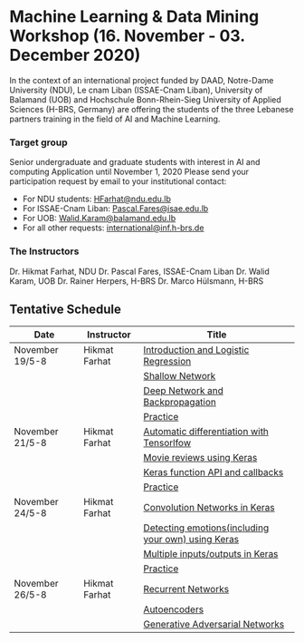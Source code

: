 # Machine Learning & Data Mining Workshop (16. November - 03. December 2020)

In the context of an international project funded by DAAD, Notre-Dame University (NDU), Le cnam Liban (ISSAE-Cnam Liban), University of Balamand (UOB) and Hochschule Bonn-Rhein-Sieg University of Applied Sciences (H-BRS, Germany) are offering the students of the three Lebanese partners training in the field of AI and Machine Learning. 

### Target group
Senior undergraduate and graduate students with interest in AI and computing
Application until November 1, 2020
Please send your participation request by email to
your institutional contact:

- For NDU students: HFarhat@ndu.edu.lb
- For ISSAE-Cnam Liban: Pascal.Fares@isae.edu.lb
- For UOB: Walid.Karam@balamand.edu.lb
- For all other requests: international@inf.h-brs.de
### The Instructors
Dr. Hikmat Farhat, NDU
Dr. Pascal Fares, ISSAE-Cnam Liban
Dr. Walid Karam, UOB
Dr. Rainer Herpers, H-BRS
Dr. Marco Hülsmann, H-BRS


## Tentative Schedule

| Date         | Instructor | Title |
|  ----        |  ----------|   ------|
| November 19/5-8 | Hikmat Farhat | [Introduction and Logistic Regression](https://github.com/hikmatfarhat-ndu/NN-online/blob/main/1ship.ipynb)|
|                 |               |       [Shallow Network](https://github.com/hikmatfarhat-ndu/NN-online/blob/main/2shallow.ipynb) |
|                 |               |       [Deep Network and Backpropagation](https://github.com/hikmatfarhat-ndu/NN-online/blob/main/3mnist-multilayer.ipynb) |
|                 |               |       [Practice](https://github.com/hikmatfarhat-ndu/NN-online/blob/main/practice0.ipynb) |
| November 21/5-8| Hikmat Farhat | [Automatic differentiation with Tensorlfow](https://github.com/hikmatfarhat-ndu/NN-online/blob/main/4shallow_tensorflow.ipynb)|
|                |                |[Movie reviews using Keras](https://github.com/hikmatfarhat-ndu/NN-online/blob/main/5IMDB.ipynb)|
|                |                | [Keras function API and callbacks](https://github.com/hikmatfarhat-ndu/NN-online/blob/main/6keras-multilayer.ipynb)|
|                 |                 | [Practice](https://github.com/hikmatfarhat-ndu/NN-online/blob/main/practice1.ipynb)|
| November 24/5-8 | Hikmat Farhat | [Convolution Networks in Keras](https://github.com/hikmatfarhat-ndu/NN-online/blob/main/7keras-cifar10.ipynb)|
|                   |   | [Detecting emotions(including your own) using Keras](https://github.com/hikmatfarhat-ndu/NN-online/blob/main/8Emotions.ipynb)|
|                   |   | [Multiple inputs/outputs in Keras](https://github.com/hikmatfarhat-ndu/NN-online/blob/main/9MixedData.ipynb)|
|                   |   | [Practice](https://www.kaggle.com/c/cassava-disease)|
| November 26/5-8 | Hikmat Farhat |[Recurrent Networks](https://github.com/hikmatfarhat-ndu/NN-online/blob/main/11text_generation.ipynb)|
|                    |    | [Autoencoders](https://github.com/hikmatfarhat-ndu/NN-online/blob/main/12Autoencoder.ipynb) |
|                    |    | [Generative Adversarial Networks](https://github.com/hikmatfarhat-ndu/NN-online/blob/main/13Gan.ipynb)|



